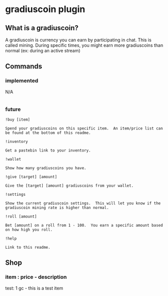 # gradiuscoin plugin

## What is a gradiuscoin?
A gradiuscoin is currency you can earn by participating in chat.  This is called mining.  During specific times, you might earn more gradiuscoins than normal (ex: during an active stream)

## Commands

### implemented
N/A
```
```
### future
```
!buy [item]

Spend your gradiuscoins on this specific item.  An item/price list can be found at the bottom of this readme.

!inventory

Get a pastebin link to your inventory.

!wallet

Show how many gradiuscoins you have.

!give [target] [amount]

Give the [target] [amount] gradiuscoins from your wallet.

!settings

Show the current gradiuscoin settings.  This will let you know if the gradiuscoin mining rate is higher than normal.

!roll [amount]

Bet [amount] on a roll from 1 - 100.  You earn a specific amount based on how high you roll.

!help

Link to this readme.
```
## Shop
### item : price - description
test: 1 gc - this is a test item